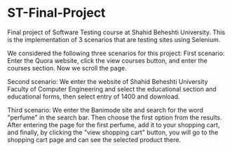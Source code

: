 # ST-Final-Project
Final project of Software Testing course at Shahid Beheshti University. This is the implementation of 3 scenarios that are testing sites using Selenium.

We considered the following three scenarios for this project:
First scenario:
Enter the Quora website, click the view courses button, and enter the courses section. Now we scroll the page.

Second scenario:
We enter the website of Shahid Beheshti University Faculty of Computer Engineering and select the educational section and educational forms, then select entry of 1400 and download.

Third scenario:
We enter the Banimode site and search for the word "perfume" in the search bar. Then choose the first option from the results. After entering the page for the first perfume, add it to your shopping cart, and finally, by clicking the "view shopping cart" button, you will go to the shopping cart page and can see the selected product there.
